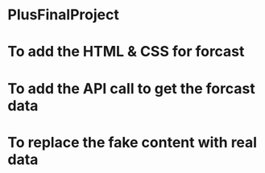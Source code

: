 # PlusFinalProject

# To add the HTML & CSS for forcast

# To add the API call to get the forcast data

# To replace the fake content with real data
